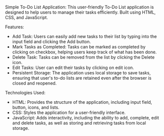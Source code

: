 Simple To-Do List Application:
This user-friendly To-Do List application is designed to help users to manage their tasks efficiently. Built using HTML, CSS, and JavaScript.

Features:

- Add Task: Users can easily add new tasks to their list by typing into the input field and clicking the Add button.
- Mark Tasks as Completed: Tasks can be marked as completed by clicking on checkbox, helping users keep track of what has been done.
- Delete Task: Tasks can be removed from the list by clicking the Delete icon.
- Edit Tasks: User can edit their tasks by clicking on edit icon.
- Persistent Storage: The application uses local storage to save tasks, ensuring that user's to-do lists are retained even after the browser is closed and reopened.

Technologies Used:

- HTML: Provides the structure of the application, including input field, button, icons, and lists.
- CSS: Styles the application for a user-friendly interface.
- JavaScript: Adds interactivity, including the ability to add, complete, edit and delete tasks, as well as storing and retrieving tasks from local storage.
